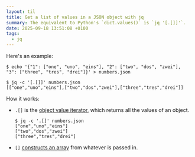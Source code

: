```yaml
---
layout: til
title: Get a list of values in a JSON object with jq
summary: The equivalent to Python's `dict.values()` is `jq '[.[]]'`.
date: 2025-09-18 13:51:08 +0100
tags:
  - jq
---
```

Here's an example:

```console
$ echo '{"1": ["one", "uno", "eins"], "2": ["two", "dos", "zwei"], "3": ["three", "tres", "drei"]}' > numbers.json

$ jq -c '[.[]]' numbers.json
[["one","uno","eins"],["two","dos","zwei"],["three","tres","drei"]]
```

How it works:

*   `.[]` is the [object value iterator](https://jqlang.org/manual/#array-object-value-iterator), which returns all the values of an object.

    ```console
    $ jq -c '.[]' numbers.json
    ["one","uno","eins"]
    ["two","dos","zwei"]
    ["three","tres","drei"]
    ```

*   `[]` [constructs an array](https://jqlang.org/manual/#array-construction) from whatever is passed in.
